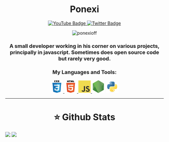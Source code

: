 <h1 align="center">Ponexi</h1>
<div id="badges" align="center">
  <a href="https://www.youtube.com/channel/UCsrPrWjvEQwYURNRhC0GcAQ">
    <img src="https://img.shields.io/badge/YouTube-red?style=for-the-badge&logo=youtube&logoColor=white" alt="YouTube Badge"/>
  </a>
  <a href="https://twitter.com/ponexiofficial">
    <img src="https://img.shields.io/badge/Twitter-blue?style=for-the-badge&logo=twitter&logoColor=white" alt="Twitter Badge"/>
  </a>
</div>
<p align="center"> <img src="https://komarev.com/ghpvc/?username=ponexioff&label=Profile%20views&color=0e75b6&style=flat-square" alt="ponexioff" /> </p>
<h3 align="center">A small developer working in his corner on various projects, principally in javascript. Sometimes does open source code but rarely very good.</h3>

<h3 align="center">My Languages and Tools:</h3>
<p align="center"> <a href="https://www.w3schools.com/css/" target="_blank" rel="noreferrer"> <img src="https://raw.githubusercontent.com/devicons/devicon/master/icons/css3/css3-original-wordmark.svg" alt="css3" width="40" height="40"/> </a> <a href="https://www.w3.org/html/" target="_blank" rel="noreferrer"> <img src="https://raw.githubusercontent.com/devicons/devicon/master/icons/html5/html5-original-wordmark.svg" alt="html5" width="40" height="40"/> </a> <a href="https://www.java.com" target="_blank" rel="noreferrer"> <img src="https://raw.githubusercontent.com/devicons/devicon/master/icons/javascript/javascript-original.svg" alt="javascript" width="40" height="40"/> </a> <img src="https://raw.githubusercontent.com/github/explore/80688e429a7d4ef2fca1e82350fe8e3517d3494d/topics/nodejs/nodejs.png" alt="nodejs" width="40" height="40"/> </a> <a href="https://www.python.org" target="_blank" rel="noreferrer"> <img src="https://raw.githubusercontent.com/devicons/devicon/master/icons/python/python-original.svg" alt="python" width="40" height="40"/> </a> </p>

---

<h1 align="center">⭐ Github Stats</h1>

[![](https://github-readme-stats.vercel.app/api/top-langs/?username=anuraghazra&layout=donut&theme=dark)](https://github.com/PoNexiOFF)
[![](https://github-readme-stats.vercel.app/api?username=PoNexiOFF&show_icons=false&theme=dark&)](https://github.com/PoNexiOFF)
